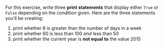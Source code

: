For this exercise, write three **print statements** that display either `True` or `False` depending on the condition given. Here are the three statements you'll be creating:

1. print whether 8 is greater than the number of days in a week
2. print whether 60 is less than 100 *and* less than 50
3. print whether the current year is **not equal to** the value 2015